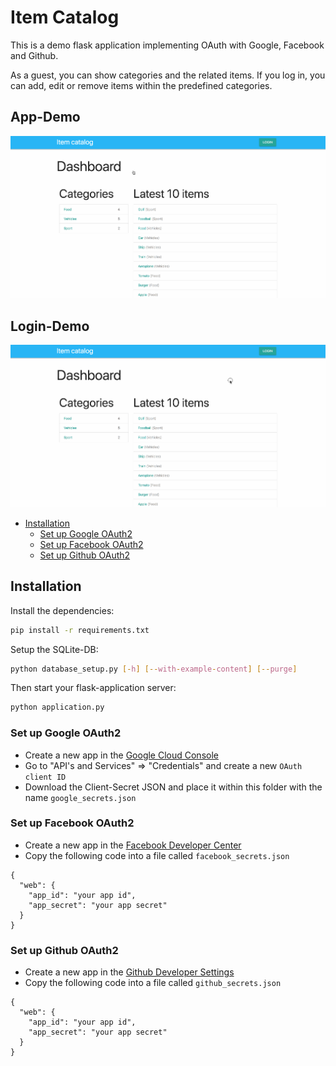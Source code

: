 # Item Catalog

This is a demo flask application implementing OAuth with Google, Facebook and Github.

As a guest, you can show categories and the related items. If you log in, you
can add, edit or remove items within the predefined categories.

## App-Demo
![Demo of the app](./docs/assets/demo_guest.gif)

## Login-Demo
![Demo of the login](./docs/assets/demo_login.gif)

<!-- MarkdownTOC levels="1" autolink=true autoanchor=false bracket="round" -->

- [Installation](#installation)
  - [Set up Google OAuth2](#set-up-google-oauth2)
  - [Set up Facebook OAuth2](#set-up-facebook-oauth2)
  - [Set up Github OAuth2](#set-up-github-oauth2)

<!-- /MarkdownTOC -->

## Installation

Install the dependencies:

```sh
pip install -r requirements.txt
```

Setup the SQLite-DB:

```sh
python database_setup.py [-h] [--with-example-content] [--purge]
```

Then start your flask-application server:

```sh
python application.py
```

### Set up Google OAuth2

- Create a new app in the [Google Cloud Console](https://console.cloud.google.com/)
- Go to "API's and Services" => "Credentials" and create a new `OAuth client ID`
- Download the Client-Secret JSON and place it within this folder with the name `google_secrets.json`

### Set up Facebook OAuth2

- Create a new app in the [Facebook Developer Center](https://developers.facebook.com/apps)
- Copy the following code into a file called `facebook_secrets.json`

```
{
  "web": {
    "app_id": "your app id",
    "app_secret": "your app secret"
  }
}
```

### Set up Github OAuth2

- Create a new app in the [Github Developer Settings](https://github.com/settings/developers)
- Copy the following code into a file called `github_secrets.json`

```
{
  "web": {
    "app_id": "your app id",
    "app_secret": "your app secret"
  }
}
```

